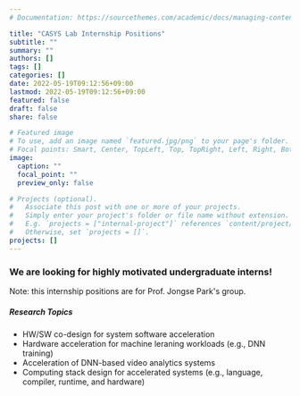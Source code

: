 ```yaml
---
# Documentation: https://sourcethemes.com/academic/docs/managing-content/

title: "CASYS Lab Internship Positions"
subtitle: ""
summary: ""
authors: []
tags: []
categories: []
date: 2022-05-19T09:12:56+09:00
lastmod: 2022-05-19T09:12:56+09:00
featured: false
draft: false
share: false

# Featured image
# To use, add an image named `featured.jpg/png` to your page's folder.
# Focal points: Smart, Center, TopLeft, Top, TopRight, Left, Right, BottomLeft, Bottom, BottomRight.
image:
  caption: ""
  focal_point: ""
  preview_only: false

# Projects (optional).
#   Associate this post with one or more of your projects.
#   Simply enter your project's folder or file name without extension.
#   E.g. `projects = ["internal-project"]` references `content/project/deep-learning/index.md`.
#   Otherwise, set `projects = []`.
projects: []
---
```


### We are looking for highly motivated undergraduate interns!  
Note: this internship positions are for Prof. Jongse Park's group. 

##### Research Topics
- HW/SW co-design for system software acceleration
- Hardware acceleration for machine leraning workloads (e.g., DNN training) 
- Acceleration of DNN-based video analytics systems 
- Computing stack design for accelerated systems (e.g., language, compiler, runtime, and hardware)
